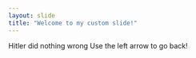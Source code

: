 ```yaml
---
layout: slide
title: "Welcome to my custom slide!"
---
```

Hitler did nothing wrong
Use the left arrow to go back!

